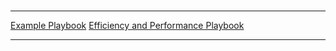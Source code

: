 #     

-----------------------                   ------------------------------------
[Example Playbook](example-playbook.md)  [Efficiency and Performance Playbook](Efficiency-and-Performance-playbook.md)

-------------------------------------------------------------------------------